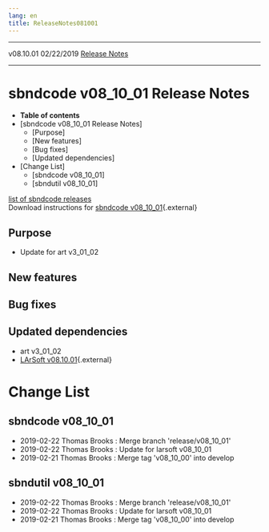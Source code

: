 ```yaml
---
lang: en
title: ReleaseNotes081001
---
```


  ----------- ------------ -- -- ------------------------------------------------------
  v08.10.01   02/22/2019         [Release Notes](ReleaseNotes081001.html)
  ----------- ------------ -- -- ------------------------------------------------------



sbndcode v08\_10\_01 Release Notes
======================================================================================

-   **Table of contents**
-   [sbndcode v08\_10\_01 Release
    Notes]
    -   [Purpose]
    -   [New features]
    -   [Bug fixes]
    -   [Updated dependencies]
-   [Change List]
    -   [sbndcode v08\_10\_01]
    -   [sbndutil v08\_10\_01]

[list of sbndcode
releases](List_of_SBND_code_releases.html)\
Download instructions for [sbndcode
v08\_10\_01](http://scisoft.fnal.gov/scisoft/bundles/sbnd/v08_10_01/sbndcode-v08_10_01.html){.external}



Purpose
----------------------------------

-   Update for art v3\_01\_02



New features
--------------------------------------------



Bug fixes
--------------------------------------



Updated dependencies
------------------------------------------------------------

-   art v3\_01\_02
-   [LArSoft
    v08.10.01](https://cdcvs.fnal.gov/redmine/projects/larsoft/wiki/ReleaseNotes081001){.external}



Change List
==========================================



sbndcode v08\_10\_01
----------------------------------------------------------

-   2019-02-22 Thomas Brooks : Merge branch \'release/v08\_10\_01\'
-   2019-02-22 Thomas Brooks : Update for larsoft v08\_10\_01
-   2019-02-21 Thomas Brooks : Merge tag \'v08\_10\_00\' into develop



sbndutil v08\_10\_01
----------------------------------------------------------

-   2019-02-22 Thomas Brooks : Merge branch \'release/v08\_10\_01\'
-   2019-02-22 Thomas Brooks : Update for larsoft v08\_10\_01
-   2019-02-21 Thomas Brooks : Merge tag \'v08\_10\_00\' into develop
